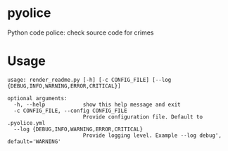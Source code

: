 # pyolice
Python code police: check source code for crimes

# Usage
```
usage: render_readme.py [-h] [-c CONFIG_FILE] [--log {DEBUG,INFO,WARNING,ERROR,CRITICAL}]

optional arguments:
  -h, --help            show this help message and exit
  -c CONFIG_FILE, --config CONFIG_FILE
                        Provide configuration file. Default to .pyolice.yml
  --log {DEBUG,INFO,WARNING,ERROR,CRITICAL}
                        Provide logging level. Example --log debug', default='WARNING'

```
